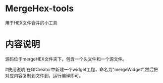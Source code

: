 # MergeHex-tools
用于HEX文件合并的小工具
# 内容说明
源码位于mergeHEX文件夹下，包含一个头文件和一个源文件。

#使用说明
在QtCreator中新建一个widget工程，命名为"mergeWidget",然后把对应内容复制到文件到，运行编译即可。
